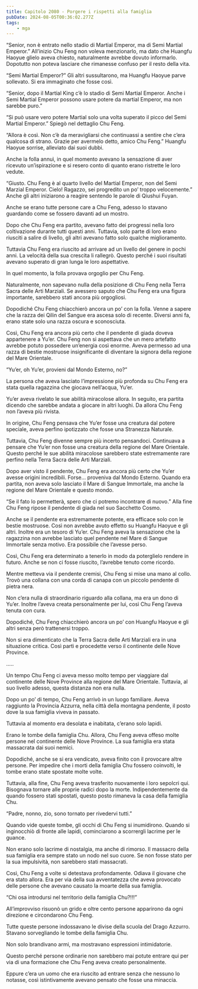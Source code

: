 ```yaml
---
title: Capitolo 2080 - Porgere i rispetti alla famiglia
pubDate: 2024-08-05T00:36:02.277Z
tags:
    - mga
---
```



“Senior, non è entrato nello stadio di Martial Emperor, ma di Semi Martial Emperor.” All’inizio Chu Feng non voleva menzionarlo, ma dato che Huangfu Haoyue glielo aveva chiesto, naturalmente avrebbe dovuto informarlo. Dopotutto non poteva lasciare che rimanesse confuso per il resto della vita.

“Semi Martial Emperor?” Gli altri sussultarono, ma Huangfu Haoyue parve sollevato. Si era immaginato che fosse così.

“Senior, dopo il Martial King c’è lo stadio di Semi Martial Emperor. Anche i Semi Martial Emperor possono usare potere da martial Emperor, ma non sarebbe puro.”

“Si può usare vero potere Martial solo una volta superato il picco del Semi Martial Emperor.” Spiegò nel dettaglio Chu Feng.

“Allora è così. Non c’è da meravigliarsi che continuassi a sentire che c’era qualcosa di strano. Grazie per avermelo detto, amico Chu Feng.” Huangfu Haoyue sorrise, alleviato dai suoi dubbi.

Anche la folla annuì, in quel momento avevano la sensazione di aver ricevuto un’ispirazione e si resero conto di quanto erano ristrette le loro vedute.

“Giusto. Chu Feng è al quarto livello del Martial Emperor, non del Semi Marzial Emperor. Cielo! Ragazzo, sei progredito un po’ troppo velocemente.” Anche gli altri iniziarono a reagire sentendo le parole di Qiushui Fuyan.

Anche se erano tutte persone care a Chu Feng, adesso lo stavano guardando come se fossero davanti ad un mostro.

Dopo che Chu Feng era partito, avevano fatto dei progressi nella loro coltivazione durante tutti questi anni. Tuttavia, solo parte di loro erano riusciti a salire di livello, gli altri avevano fatto solo qualche miglioramento.

Tuttavia Chu Feng era riuscito ad arrivare ad un livello del genere in pochi anni. La velocità della sua crescita li rallegrò. Questo perché i suoi risultati avevano superato di gran lunga le loro aspettative.

In quel momento, la folla provava orgoglio per Chu Feng.

Naturalmente, non sapevano nulla della posizione di Chu Feng nella Terra Sacra delle Arti Marziali. Se avessero saputo che Chu Feng era una figura importante, sarebbero stati ancora più orgogliosi.

Dopodiché Chu Feng chiacchierò ancora un po’ con la folla. Venne a sapere che la razza dei Qilin del Sangue era ascesa solo di recente. Diversi anni fa, erano state solo una razza oscura e sconosciuta.

Così, Chu Feng era ancora più certo che il pendente di giada doveva appartenere a Yu’er. Chu Feng non si aspettava che un mero artefatto avrebbe potuto possedere un’energia così enorme. Aveva permesso ad una razza di bestie mostruose insignificante di diventare la signora della regione del Mare Orientale.

“Yu’er, oh Yu’er, provieni dal Mondo Esterno, no?”

La persona che aveva lasciato l’impressione più profonda su Chu Feng era stata quella ragazzina che giocava nell’acqua, Yu’er.

Yu’er aveva rivelato le sue abilità miracolose allora. In seguito, era partita dicendo che sarebbe andata a giocare in altri luoghi. Da allora Chu Feng non l’aveva più rivista.

In origine, Chu Feng pensava che Yu’er fosse una creatura dal potere speciale, aveva perfino ipotizzato che fosse una Stranezza Naturale.

Tuttavia, Chu Feng divenne sempre più incerto pensandoci. Continuava a pensare che Yu’er non fosse una creatura della regione del Mare Orientale. Questo perché le sue abilità miracolose sarebbero state estremamente rare perfino nella Terra Sacra delle Arti Marziali.

Dopo aver visto il pendente, Chu Feng era ancora più certo che Yu’er avesse origini incredibili. Forse… proveniva dal Mondo Esterno. Quando era partita, non aveva solo lasciato il Mare di Sangue Immortale, ma anche la regione del Mare Orientale e questo mondo.

“Se il fato lo permetterà, spero che ci potremo incontrare di nuovo.” Alla fine Chu Feng ripose il pendente di giada nel suo Sacchetto Cosmo.

Anche se il pendente era estremamente potente, era efficace solo con le bestie mostruose. Così non avrebbe avuto effetto su Huangfu Haoyue e gli altri. Inoltre era un tesoro di Yu’er. Chu Feng aveva la sensazione che la ragazzina non avrebbe lasciato quel pendente nel Mare di Sangue Immortale senza motivo. Era possibile che l’avesse perso.

Così, Chu Feng era determinato a tenerlo in modo da poterglielo rendere in futuro. Anche se non ci fosse riuscito, l’avrebbe tenuto come ricordo.

Mentre metteva via il pendente cremisi, Chu Feng si mise una mano al collo. Trovò una collana con una corda di canapa con un piccolo pendente di pietra nera.

Non c’era nulla di straordinario riguardo alla collana, ma era un dono di Yu’er. Inoltre l’aveva creata personalmente per lui, così Chu Feng l’aveva tenuta con cura.

Dopodiché, Chu Feng chiacchierò ancora un po’ con Huangfu Haoyue e gli altri senza però trattenersi troppo.

Non si era dimenticato che la Terra Sacra delle Arti Marziali era in una situazione critica. Così partì e procedette verso il continente delle Nove Province.

…..

Un tempo Chu Feng ci aveva messo molto tempo per viaggiare dal continente delle Nove Province alla regione del Mare Orientale. Tuttavia, al suo livello adesso, questa distanza non era nulla.

Dopo un po’ di tempo, Chu Feng arrivò in un luogo familiare. Aveva raggiunto la Provincia Azzurra, nella città della montagna pendente, il posto dove la sua famiglia viveva in passato.

Tuttavia al momento era desolata e inabitata, c’erano solo lapidi.

Erano le tombe della famiglia Chu. Allora, Chu Feng aveva offeso molte persone nel continente delle Nove Province. La sua famiglia era stata massacrata dai suoi nemici.

Dopodiché, anche se si era vendicato, aveva finito con il provocare altre persone. Per impedire che i morti della famiglia Chu fossero coinvolti, le tombe erano state spostate molte volte.

Tuttavia, alla fine, Chu Feng aveva trasferito nuovamente i loro sepolcri qui. Bisognava tornare alle proprie radici dopo la morte. Indipendentemente da quando fossero stati spostati, questo posto rimaneva la casa della famiglia Chu.

“Padre, nonno, zio, sono tornato per rivedervi tutti.”

Quando vide queste tombe, gli occhi di Chu Feng si inumidirono. Quando si inginocchiò di fronte alle lapidi, cominciarono a scorrergli lacrime per le guance.

Non erano solo lacrime di nostalgia, ma anche di rimorso. Il massacro della sua famiglia era sempre stato un nodo nel suo cuore. Se non fosse stato per la sua impulsività, non sarebbero stati massacrati.

Così, Chu Feng a volte si detestava profondamente. Odiava il giovane che era stato allora. Era per via della sua avventatezza che aveva provocato delle persone che avevano causato la moarte della sua famiglia.

“Chi osa introdursi nel territorio della famiglia Chu?!!!”

All’improvviso risuonò un grido e oltre cento persone apparirono da ogni direzione e circondarono Chu Feng.

Tutte queste persone indossavano le divise della scuola del Drago Azzurro. Stavano sorvegliando le tombe della famiglia Chu.

Non solo brandivano armi, ma mostravano espressioni intimidatorie.

Questo perché persone ordinarie non sarebbero mai potute entrare qui per via di una formazione che Chu Feng aveva creato personalmente.

Eppure c’era un uomo che era riuscito ad entrare senza che nessuno lo notasse, così istintivamente avevano pensato che fosse una minaccia.


